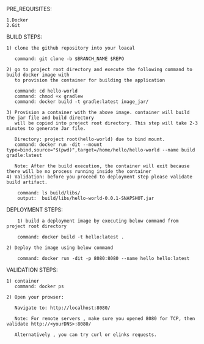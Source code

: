 PRE_REQUISITES:

	1.Docker
	2.Git
	
BUILD STEPS: 

	1) clone the github repository into your loacal
	   
	   command: git clone -b $BRANCH_NAME $REPO
	 
	2) go to project root directory and execute the following command to build docker image with 
	   to provision the container for building the application
	   
	   command: cd hello-world
	   command: chmod +x gradlew
	   command: docker build -t gradle:latest image_jar/
	   
	3) Provision a container with the above image. container will build the jar file and build directory 
	   will be copied into project root directory. This step will take 2-3 minutes to generate Jar file.
	   
	   Directory: project root(hello-world) due to bind mount.
	   command: docker run -dit --mount type=bind,source="$(pwd)",target=/home/hello/hello-world --name build gradle:latest
	   
	   Note: After the build execution, the container will exit because there will be no process running inside the container
    4) Validation: before you proceed to deployment step please validate build artifact. 
        
        command: ls build/libs/
        output:  build/libs/hello-world-0.0.1-SNAPSHOT.jar
       		
	   
	 
DEPLOYMENT STEPS:
    
    	1) build a deployment image by executing below command from project root directory 
	
	    command: docker build -t hello:latest .
	
	2) Deploy the image using below command
	  
	    command: docker run -dit -p 8080:8080 --name hello hello:latest
		
VALIDATION STEPS:
	 
    1) container 	 
	   command: docker ps

    2) Open your prowser:
      
 	   Navigate to: http://localhost:8080/
	   
	   Note: For remote servers , make sure you opened 8080 for TCP, then validate http://<yourDNS>:8080/
	   
	   Alternatively , you can try curl or elinks requests.
	   
	   
      	   
	   
	  
	   
	   
	    
 	  
	   



